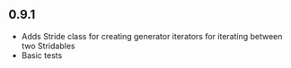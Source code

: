 ## 0.9.1

* Adds Stride class for creating generator iterators for iterating between two Stridables
* Basic tests 
